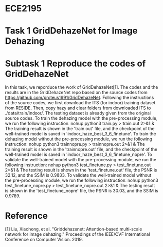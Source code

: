 # ECE2195
# Task 1 GridDehazeNet for Image Dehazing
# Subtask 1 Reproduce the codes of GridDehazeNet
  In this task, we reporduce the work of GridDehazeNet[1]. The codes and the results are in the GridDehazeNet repo based on the source codes from https://github.com/proteus1991/GridDehazeNet. Following the instructions of the source codes, we first download the ITS (for indoor) training dataset from RESIDE. Then, copy hazy and clear folders from downloaded ITS to ./data/train/indoor/. The testing dataset is already given from the original source codes. 
 To train the dehazing model with the pre-processing module, we run the following instruction:
  nohup python3 train.py > train.out 2>&1 &
 The training result is shown in the 'train.out' file, and the checkpoint of the well-trained model is saved in 'indoor_haze_best_3_6_finetune'.
 To train the dehazing model without the pre-processing module, we run the following instruction:
  nohup python3 trainnopre.py > trainnopre.out 2>&1 &
 The training result is shown in the 'trainnopre.out' file, and the checkpoint of the well-trained model is saved in 'indoor_haze_best_3_6_finetune_nopre'.
 To validate the well-trained model with the pre-processing module, we run the following instruction:
  nohup python3 test_finetune.py > test_finetune.out 2>&1 &
 The testing result is shown in the 'test_finetune.out' file, the PSNR is 32.12, and the SSIM is 0.9833.
 To validate the well-trained model without the pre-processing module, we run the following instruction:
  nohup python3 test_finetune_nopre.py > test_finetune_nopre.out 2>&1 &
 The testing result is shown in the 'test_finetune_nopre' file, the PSNR is 30.03, and the SSIM is 0.9789.
  
  
  
  
  
  
  
  
  
  
  
  
  
  
# Reference
[1] Liu, Xiaohong, et al. "Griddehazenet: Attention-based multi-scale network for image dehazing." Proceedings of the IEEE/CVF International Conference on Computer Vision. 2019.
  
